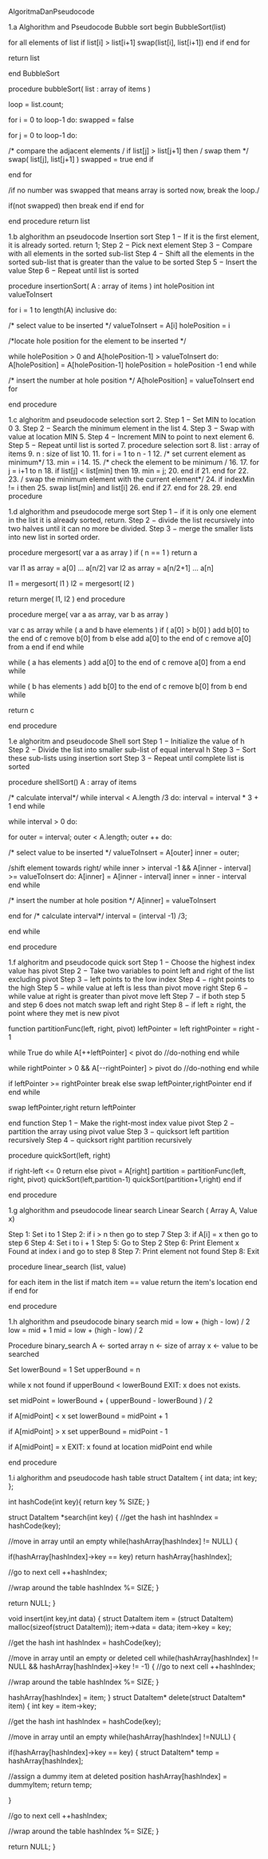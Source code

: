 AlgoritmaDanPseudocode

1.a Alghorithm and Pseudocode Bubble sort begin BubbleSort(list)

for all elements of list if list[i] > list[i+1] swap(list[i], list[i+1]) end if end for

return list

end BubbleSort

procedure bubbleSort( list : array of items )

loop = list.count;

for i = 0 to loop-1 do: swapped = false

for j = 0 to loop-1 do:

/* compare the adjacent elements / if list[j] > list[j+1] then / swap them */ swap( list[j], list[j+1] ) swapped = true end if

end for

/if no number was swapped that means array is sorted now, break the loop./

if(not swapped) then break end if end for

end procedure return list

1.b alghorithm an pseudocode Insertion sort Step 1 − If it is the first element, it is already sorted. return 1; Step 2 − Pick next element Step 3 − Compare with all elements in the sorted sub-list Step 4 − Shift all the elements in the sorted sub-list that is greater than the value to be sorted Step 5 − Insert the value Step 6 − Repeat until list is sorted

procedure insertionSort( A : array of items ) int holePosition int valueToInsert

for i = 1 to length(A) inclusive do:

/* select value to be inserted */ valueToInsert = A[i] holePosition = i

/*locate hole position for the element to be inserted */

while holePosition > 0 and A[holePosition-1] > valueToInsert do: A[holePosition] = A[holePosition-1] holePosition = holePosition -1 end while

/* insert the number at hole position */ A[holePosition] = valueToInsert end for

end procedure

1.c alghoritm and pseudocode selection sort 2. Step 1 − Set MIN to location 0 3. Step 2 − Search the minimum element in the list 4. Step 3 − Swap with value at location MIN 5. Step 4 − Increment MIN to point to next element 6. Step 5 − Repeat until list is sorted 7. procedure selection sort 8. list : array of items 9. n : size of list 10. 11. for i = 1 to n - 1 12. /* set current element as minimum*/ 13. min = i 14. 15. /* check the element to be minimum / 16. 17. for j = i+1 to n 18. if list[j] < list[min] then 19. min = j; 20. end if 21. end for 22. 23. / swap the minimum element with the current element*/ 24. if indexMin != i then 25. swap list[min] and list[i] 26. end if 27. end for 28. 29. end procedure

1.d alghorithm and pseudocode merge sort Step 1 − if it is only one element in the list it is already sorted, return. Step 2 − divide the list recursively into two halves until it can no more be divided. Step 3 − merge the smaller lists into new list in sorted order.

procedure mergesort( var a as array ) if ( n == 1 ) return a

var l1 as array = a[0] ... a[n/2] var l2 as array = a[n/2+1] ... a[n]

l1 = mergesort( l1 ) l2 = mergesort( l2 )

return merge( l1, l2 ) end procedure

procedure merge( var a as array, var b as array )

var c as array while ( a and b have elements ) if ( a[0] > b[0] ) add b[0] to the end of c remove b[0] from b else add a[0] to the end of c remove a[0] from a end if end while

while ( a has elements ) add a[0] to the end of c remove a[0] from a end while

while ( b has elements ) add b[0] to the end of c remove b[0] from b end while

return c

end procedure

1.e alghoritm and pseudocode Shell sort Step 1 − Initialize the value of h Step 2 − Divide the list into smaller sub-list of equal interval h Step 3 − Sort these sub-lists using insertion sort Step 3 − Repeat until complete list is sorted

procedure shellSort() A : array of items

/* calculate interval*/ while interval < A.length /3 do: interval = interval * 3 + 1 end while

while interval > 0 do:

for outer = interval; outer < A.length; outer ++ do:

/* select value to be inserted */ valueToInsert = A[outer] inner = outer;

/shift element towards right/ while inner > interval -1 && A[inner - interval] >= valueToInsert do: A[inner] = A[inner - interval] inner = inner - interval end while

/* insert the number at hole position */ A[inner] = valueToInsert

end for /* calculate interval*/ interval = (interval -1) /3;

end while

end procedure

1.f alghoritm and pseudocode quick sort Step 1 − Choose the highest index value has pivot Step 2 − Take two variables to point left and right of the list excluding pivot Step 3 − left points to the low index Step 4 − right points to the high Step 5 − while value at left is less than pivot move right Step 6 − while value at right is greater than pivot move left Step 7 − if both step 5 and step 6 does not match swap left and right Step 8 − if left ≥ right, the point where they met is new pivot

function partitionFunc(left, right, pivot) leftPointer = left rightPointer = right - 1

while True do while A[++leftPointer] < pivot do //do-nothing end while

while rightPointer > 0 && A[--rightPointer] > pivot do //do-nothing end while

if leftPointer >= rightPointer break else swap leftPointer,rightPointer end if end while

swap leftPointer,right return leftPointer

end function Step 1 − Make the right-most index value pivot Step 2 − partition the array using pivot value Step 3 − quicksort left partition recursively Step 4 − quicksort right partition recursively

procedure quickSort(left, right)

if right-left <= 0 return else pivot = A[right] partition = partitionFunc(left, right, pivot) quickSort(left,partition-1) quickSort(partition+1,right) end if

end procedure

1.g alghorithm and pseudocode linear search Linear Search ( Array A, Value x)

Step 1: Set i to 1 Step 2: if i > n then go to step 7 Step 3: if A[i] = x then go to step 6 Step 4: Set i to i + 1 Step 5: Go to Step 2 Step 6: Print Element x Found at index i and go to step 8 Step 7: Print element not found Step 8: Exit

procedure linear_search (list, value)

for each item in the list if match item == value return the item's location end if end for

end procedure

1.h alghorithm and pseudocode binary search mid = low + (high - low) / 2 low = mid + 1 mid = low + (high - low) / 2

Procedure binary_search A ← sorted array n ← size of array x ← value to be searched

Set lowerBound = 1 Set upperBound = n

while x not found if upperBound < lowerBound EXIT: x does not exists.

set midPoint = lowerBound + ( upperBound - lowerBound ) / 2

if A[midPoint] < x set lowerBound = midPoint + 1

if A[midPoint] > x set upperBound = midPoint - 1

if A[midPoint] = x EXIT: x found at location midPoint end while

end procedure

1.i alghorithm and pseudocode hash table struct DataItem { int data; int key; };

int hashCode(int key){ return key % SIZE; }

struct DataItem *search(int key) { //get the hash int hashIndex = hashCode(key);

//move in array until an empty while(hashArray[hashIndex] != NULL) {

if(hashArray[hashIndex]->key == key) return hashArray[hashIndex];

//go to next cell ++hashIndex;

//wrap around the table hashIndex %= SIZE; }

return NULL; }

void insert(int key,int data) { struct DataItem item = (struct DataItem) malloc(sizeof(struct DataItem)); item->data = data; item->key = key;

//get the hash int hashIndex = hashCode(key);

//move in array until an empty or deleted cell while(hashArray[hashIndex] != NULL && hashArray[hashIndex]->key != -1) { //go to next cell ++hashIndex;

//wrap around the table hashIndex %= SIZE; }

hashArray[hashIndex] = item; } struct DataItem* delete(struct DataItem* item) { int key = item->key;

//get the hash int hashIndex = hashCode(key);

//move in array until an empty while(hashArray[hashIndex] !=NULL) {

if(hashArray[hashIndex]->key == key) { struct DataItem* temp = hashArray[hashIndex];

//assign a dummy item at deleted position hashArray[hashIndex] = dummyItem; return temp;

}

//go to next cell ++hashIndex;

//wrap around the table hashIndex %= SIZE; }

return NULL; }
